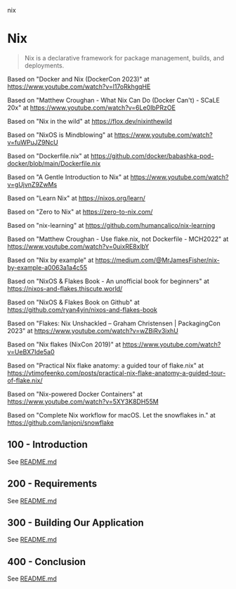 nix
# Nix

> Nix is a declarative framework for package management, builds, and deployments.

Based on "Docker and Nix (DockerCon 2023)" at https://www.youtube.com/watch?v=l17oRkhgqHE

Based on "Matthew Croughan - What Nix Can Do (Docker Can't) - SCaLE 20x" at https://www.youtube.com/watch?v=6Le0IbPRzOE

Based on "Nix in the wild" at https://flox.dev/nixinthewild

Based on "NixOS is Mindblowing" at https://www.youtube.com/watch?v=fuWPuJZ9NcU

Based on "Dockerfile.nix" at https://github.com/docker/babashka-pod-docker/blob/main/Dockerfile.nix

Based on "A Gentle Introduction to Nix" at https://www.youtube.com/watch?v=gUjvnZ9ZwMs

Based on "Learn Nix" at https://nixos.org/learn/

Based on "Zero to Nix" at https://zero-to-nix.com/

Based on "nix-learning" at https://github.com/humancalico/nix-learning

Based on "Matthew Croughan - Use flake.nix, not Dockerfile - MCH2022" at https://www.youtube.com/watch?v=0uixRE8xlbY

Based on "Nix by example" at https://medium.com/@MrJamesFisher/nix-by-example-a0063a1a4c55

Based on "NixOS & Flakes Book - An unofficial book for beginners" at https://nixos-and-flakes.thiscute.world/

Based on "NixOS & Flakes Book on Github" at https://github.com/ryan4yin/nixos-and-flakes-book

Based on "Flakes: Nix Unshackled – Graham Christensen | PackagingCon 2023" at https://www.youtube.com/watch?v=wZBiRv3ixhU

Based on "Nix flakes (NixCon 2019)" at https://www.youtube.com/watch?v=UeBX7Ide5a0

Based on "Practical Nix flake anatomy: a guided tour of flake.nix" at https://vtimofeenko.com/posts/practical-nix-flake-anatomy-a-guided-tour-of-flake.nix/

Based on "Nix-powered Docker Containers" at https://www.youtube.com/watch?v=5XY3K8DH55M

Based on "Complete Nix workflow for macOS. Let the snowflakes in." at https://github.com/lanjoni/snowflake

## 100 - Introduction

See [README.md](./100/README.md)

## 200 - Requirements

See [README.md](./200/README.md)

## 300 - Building Our Application

See [README.md](./300/README.md)

## 400 - Conclusion

See [README.md](./400/README.md)
